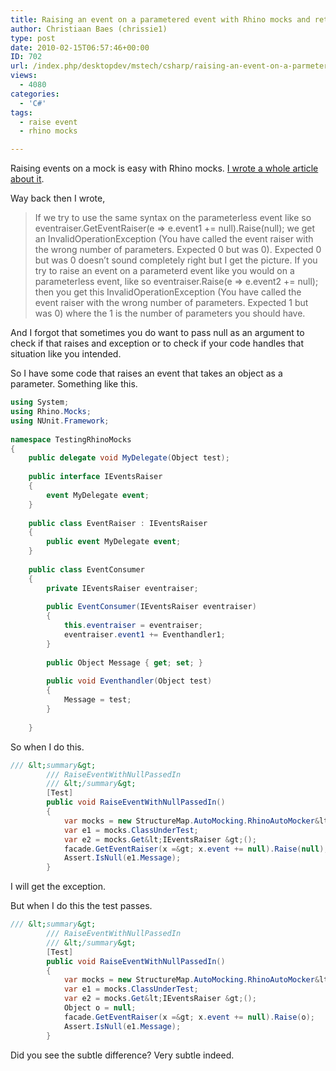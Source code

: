 ```yaml
---
title: Raising an event on a parametered event with Rhino mocks and returning null
author: Christiaan Baes (chrissie1)
type: post
date: 2010-02-15T06:57:46+00:00
ID: 702
url: /index.php/desktopdev/mstech/csharp/raising-an-event-on-a-parmeterd-event-wi/
views:
  - 4080
categories:
  - 'C#'
tags:
  - raise event
  - rhino mocks

---
```

Raising events on a mock is easy with Rhino mocks. [I wrote a whole article about it][1]. 

Way back then I wrote,

> If we try to use the same syntax on the parameterless event like so eventraiser.GetEventRaiser(e => e.event1 += null).Raise(null); we get an InvalidOperationException (You have called the event raiser with the wrong number of parameters. Expected 0 but was 0). Expected 0 but was 0 doesn&#8217;t sound completely right but I get the picture. If you try to raise an event on a parameterd event like you would on a parameterless event, like so eventraiser.Raise(e => e.event2 += null); then you get this InvalidOperationException (You have called the event raiser with the wrong number of parameters. Expected 1 but was 0) where the 1 is the number of parameters you should have.

And I forgot that sometimes you do want to pass null as an argument to check if that raises and exception or to check if your code handles that situation like you intended.

So I have some code that raises an event that takes an object as a parameter. Something like this.

```csharp
using System;
using Rhino.Mocks;
using NUnit.Framework;
 
namespace TestingRhinoMocks
{
    public delegate void MyDelegate(Object test);
    
    public interface IEventsRaiser
    {
        event MyDelegate event;
    }
 
    public class EventRaiser : IEventsRaiser
    {
        public event MyDelegate event;
    }
 
    public class EventConsumer
    {
        private IEventsRaiser eventraiser;
 
        public EventConsumer(IEventsRaiser eventraiser)
        {
            this.eventraiser = eventraiser;
            eventraiser.event1 += Eventhandler1;
        }
 
        public Object Message { get; set; }
 
        public void Eventhandler(Object test)
        {
            Message = test;
        }
   
    }
```
So when I do this.

```csharp
/// &lt;summary&gt;
        /// RaiseEventWithNullPassedIn
        /// &lt;/summary&gt;
        [Test]
        public void RaiseEventWithNullPassedIn()
        {
            var mocks = new StructureMap.AutoMocking.RhinoAutoMocker&lt;EventConsumer&gt;();
            var e1 = mocks.ClassUnderTest;
            var e2 = mocks.Get&lt;IEventsRaiser &gt;();
            facade.GetEventRaiser(x =&gt; x.event += null).Raise(null);
            Assert.IsNull(e1.Message);
        }

```
I will get the exception.

But when I do this the test passes.

```csharp
/// &lt;summary&gt;
        /// RaiseEventWithNullPassedIn
        /// &lt;/summary&gt;
        [Test]
        public void RaiseEventWithNullPassedIn()
        {
            var mocks = new StructureMap.AutoMocking.RhinoAutoMocker&lt;EventConsumer&gt;();
            var e1 = mocks.ClassUnderTest;
            var e2 = mocks.Get&lt;IEventsRaiser &gt;();
            Object o = null;
            facade.GetEventRaiser(x =&gt; x.event += null).Raise(o);
            Assert.IsNull(e1.Message);
        }

```
Did you see the subtle difference? Very subtle indeed.

 [1]: http://www.google.be/url?sa=t&source=web&ct=res&cd=5&ved=0CCMQFjAE&url=http%3A%2F%2Fblogs.ltd.local%2Findex.php%2FDesktopDev%2FMSTech%2Frhino-mocks-and-raising-an-event-that-ha&ei=fgx5S_3ALcr04gaD362yCg&usg=AFQjCNEOHxpmJzYOCPlgeUmDi_Sb-TuHOA&sig2=sg_z21MPF4xC2OwZFFc9oA